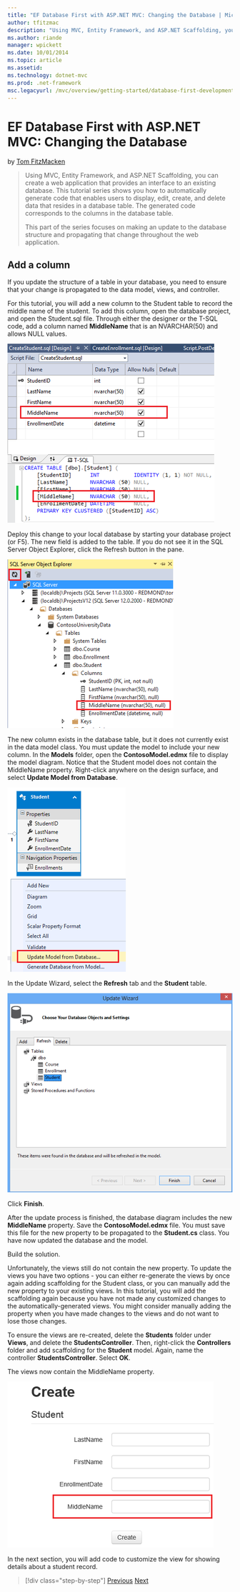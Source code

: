 ```yaml
---
title: "EF Database First with ASP.NET MVC: Changing the Database | Microsoft Docs"
author: tfitzmac
description: "Using MVC, Entity Framework, and ASP.NET Scaffolding, you can create a web application that provides an interface to an existing database. This tutorial seri..."
ms.author: riande
manager: wpickett
ms.date: 10/01/2014
ms.topic: article
ms.assetid: 
ms.technology: dotnet-mvc
ms.prod: .net-framework
msc.legacyurl: /mvc/overview/getting-started/database-first-development/changing-the-database
---
```

EF Database First with ASP.NET MVC: Changing the Database
====================
by [Tom FitzMacken](https://github.com/tfitzmac)

> Using MVC, Entity Framework, and ASP.NET Scaffolding, you can create a web application that provides an interface to an existing database. This tutorial series shows you how to automatically generate code that enables users to display, edit, create, and delete data that resides in a database table. The generated code corresponds to the columns in the database table.
> 
> This part of the series focuses on making an update to the database structure and propagating that change throughout the web application.


## Add a column

If you update the structure of a table in your database, you need to ensure that your change is propagated to the data model, views, and controller.

For this tutorial, you will add a new column to the Student table to record the middle name of the student. To add this column, open the database project, and open the Student.sql file. Through either the designer or the T-SQL code, add a column named **MiddleName** that is an NVARCHAR(50) and allows NULL values.

![add middle name](changing-the-database/_static/image1.png)

Deploy this change to your local database by starting your database project (or F5). The new field is added to the table. If you do not see it in the SQL Server Object Explorer, click the Refresh button in the pane.

![show new column](changing-the-database/_static/image2.png)

The new column exists in the database table, but it does not currently exist in the data model class. You must update the model to include your new column. In the **Models** folder, open the **ContosoModel.edmx** file to display the model diagram. Notice that the Student model does not contain the MiddleName property. Right-click anywhere on the design surface, and select **Update Model from Database**.

![update model](changing-the-database/_static/image3.png)

In the Update Wizard, select the **Refresh** tab and the **Student** table.

![update wizard](changing-the-database/_static/image4.png)

Click **Finish**.

After the update process is finished, the database diagram includes the new **MiddleName** property. Save the **ContosoModel.edmx** file. You must save this file for the new property to be propagated to the **Student.cs** class. You have now updated the database and the model.

Build the solution.

Unfortunately, the views still do not contain the new property. To update the views you have two options - you can either re-generate the views by once again adding scaffolding for the Student class, or you can manually add the new property to your existing views. In this tutorial, you will add the scaffolding again because you have not made any customized changes to the automatically-generated views. You might consider manually adding the property when you have made changes to the views and do not want to lose those changes.

To ensure the views are re-created, delete the **Students** folder under **Views**, and delete the **StudentsController**. Then, right-click the **Controllers** folder and add scaffolding for the **Student** model. Again, name the controller **StudentsController**. Select **OK**.

The views now contain the MiddleName property.

![show middle name](changing-the-database/_static/image5.png)

In the next section, you will add code to customize the view for showing details about a student record.

>[!div class="step-by-step"] [Previous](generating-views.md) [Next](customizing-a-view.md)